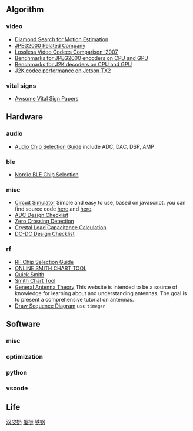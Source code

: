 
## Algorithm
### video
- [Diamond Search for Motion Estimation](./algorithm/video/Diamond%20Search%20for%20Motion%20Estimation.md)
- [JPEG2000 Related Company](./algorithm/video/JPEG2000%20Related%20Company.md)
- [Lossless Video Codecs Comparison ‘2007](./algorithm/video/Lossless%20Video%20Codecs%20Comparison%20‘2007.md)
- [Benchmarks for JPEG2000 encoders on CPU and GPU](https://www.fastcompression.com/benchmarks/benchmarks-j2k.htm)
- [Benchmarks for J2K decoders on CPU and GPU](https://www.fastcompression.com/benchmarks/decoder-benchmarks-j2k.htm)
- [J2K codec performance on Jetson TX2](https://www.fastcompression.com/blog/j2k-codec-on-jetson-tx2.htm)
### vital signs
- [Awsome Vital Sign Papers](./algorithm/vital%20signs/Awsome%20Vital%20Sign%20Papers.md)
## Hardware
### audio
- [Audio Chip Selection Guide](./hardware/audio/Audio%20Chip%20Selection%20Guide.md) include ADC, DAC, DSP, AMP
### ble
- [Nordic BLE Chip Selection](./hardware/ble/Nordic%20BLE%20Chip%20Selection.md)
### misc
- [Circuit Simulator](http://scratch.trtos.com/circuitjs.html) Simple and easy to use, based on javascript. you can find source code [here](https://github.com/pfalstad/circuitjs1) and [here](https://github.com/sharpie7/circuitjs1).
- [ADC Design Checklist](./hardware/misc/ADC%20Design%20Checklist.md)
- [Zero Crossing Detection](./hardware/misc/Zero%20Crossing%20Detection.md)
- [Crystal Load Capacitance Calculation](./hardware/misc/Crystal%20Load%20Capacitance%20Calculation.md)
- [DC-DC Design Checklist](./hardware/misc/DC-DC%20Design%20Checklist.md)
### rf
- [RF Chip Selection Guide](./hardware/rf/RF%20Chip%20Selection%20Guide.md)
- [ONLINE SMITH CHART TOOL](https://www.will-kelsey.com/smith_chart/)
- [Quick Smith](https://quicksmith.online/)
- [Smith Chart Tool](https://www.microwaves101.com/smith-chart/smith-chart-tool-v1)
- [General Antenna Theory](https://www.antenna-theory.com/) This website is intended to be a source of knowledge for learning about and understanding antennas. The goal is to present a comprehensive tutorial on antennas.
- [Draw Sequence Diagram](https://zhuanlan.zhihu.com/p/41319539) use `timegen`
## Software
### misc
### optimization
### python
### vscode
## Life
[双皮奶](https://www.zhihu.com/question/24144394/answer/2726927240)
[蛋挞](https://zhuanlan.zhihu.com/p/37249930)
[铁锅](https://www.zhihu.com/question/33413700/answer/1702704995)
